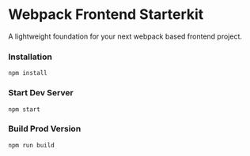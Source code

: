 # Webpack Frontend Starterkit

A lightweight foundation for your next webpack based frontend project.

### Installation

```
npm install
```

### Start Dev Server

```
npm start
```

### Build Prod Version

```
npm run build
```

